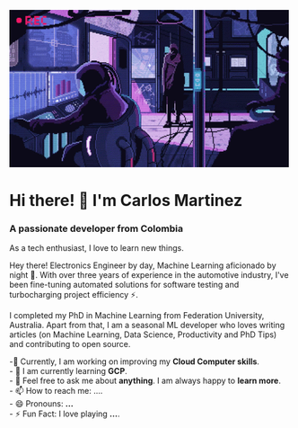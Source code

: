 ![Github readme banner](assets/cyberpunk.gif)


<!--
**c4rlosc7/c4rlosc7** is a ✨ _special_ ✨ repository because its `README.md` (this file) appears on your GitHub profile.
-->

<h1 align="left">Hi there! 👋 I'm Carlos Martinez</h1>

<h3 align="left">A passionate developer from Colombia</h3>

As a tech enthusiast, I love to learn new things.

Hey there! Electronics Engineer by day, Machine Learning aficionado by night 🌙. With over three years of experience in the automotive industry, I've been fine-tuning automated solutions for software testing and turbocharging project efficiency ⚡.

I completed my PhD in Machine Learning from Federation University, Australia. Apart from that, I am a seasonal ML developer who loves writing articles (on Machine Learning, Data Science, Productivity and PhD Tips) and contributing to open source.

-🔭 Currently, I am working on improving my **Cloud Computer skills**.<br>- 🌱 I am currently learning **GCP**.<br>- 💬 Feel free to ask me about **anything**.  I am always happy to **learn more**.<br>- 📫 How to reach me: ....<br>- 😄 Pronouns: **...**<br>- ⚡ Fun Fact: I love playing **...**.<br><br>
